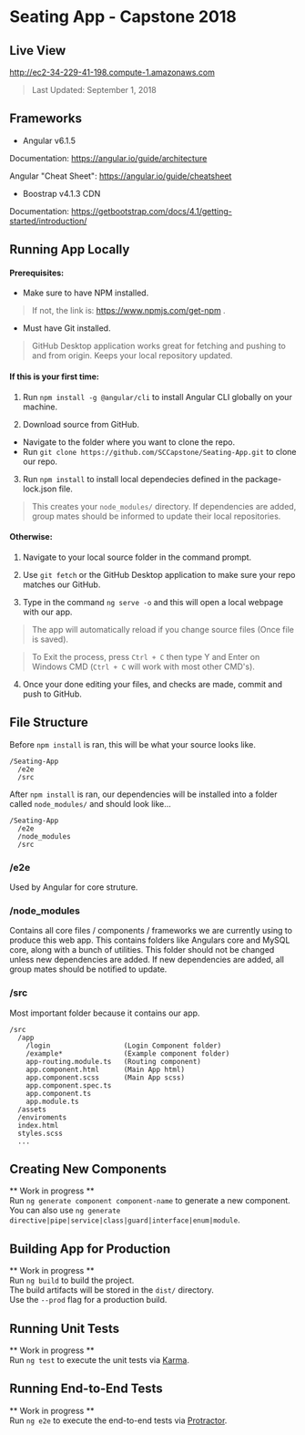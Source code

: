 # Seating App - Capstone 2018

## Live View
http://ec2-34-229-41-198.compute-1.amazonaws.com
>Last Updated: September 1, 2018

## Frameworks
- Angular v6.1.5

Documentation: https://angular.io/guide/architecture <br />

Angular "Cheat Sheet": https://angular.io/guide/cheatsheet <br />

- Boostrap v4.1.3 CDN

Documentation: https://getbootstrap.com/docs/4.1/getting-started/introduction/

## Running App Locally
<h4>Prerequisites:</h4>

- Make sure to have NPM installed. <br />

>If not, the link is: https://www.npmjs.com/get-npm .<br />

- Must have Git installed. <br />

>GitHub Desktop application works great for fetching and pushing to and from origin.  Keeps your local repository updated. <br />

<h4>If this is your first time:</h4>

1. Run `npm install -g @angular/cli` to install Angular CLI globally on your machine. <br />

2. Download source from GitHub. <br />

- Navigate to the folder where you want to clone the repo. <br />
- Run `git clone https://github.com/SCCapstone/Seating-App.git` to clone our repo. <br />

3. Run `npm install` to install local dependecies defined in the package-lock.json file. <br />

>This creates your `node_modules/` directory.  If dependencies are added, group mates should be informed to update their local repositories. <br />

<h4>Otherwise:</h4>

1. Navigate to your local source folder in the command prompt. <br />

2. Use `git fetch` or the GitHub Desktop application to make sure your repo matches our GitHub. <br />

3. Type in the command `ng serve -o` and this will open a local webpage with our app. <br />

>The app will automatically reload if you change source files (Once file is saved). <br />

>To Exit the process, press `Ctrl + C` then type Y and Enter on Windows CMD (`Ctrl + C` will work with most other CMD's). <br />

4.  Once your done editing your files, and checks are made, commit and push to GitHub. <br />

## File Structure

Before `npm install` is ran, this will be what your source looks like.

```
/Seating-App
  /e2e
  /src
```

After `npm install` is ran, our dependencies will be installed into a folder called `node_modules/` and should look like...

```
/Seating-App
  /e2e
  /node_modules
  /src
```

<h3>/e2e</h3>

Used by Angular for core struture.

<h3>/node_modules</h3>

Contains all core files / components / frameworks we are currently using to produce this web app.  This contains folders like Angulars core and MySQL core, along with a bunch of utilities.  This folder should not be changed unless new dependencies are added.  If new dependencies are added, all group mates should be notified to update.

<h3>/src</h3>

Most important folder because it contains our app.

```
/src
  /app
    /login                  (Login Component folder)
    /example*               (Example component folder)
    app-routing.module.ts   (Routing component)
    app.component.html      (Main App html)
    app.component.scss      (Main App scss)
    app.component.spec.ts
    app.component.ts
    app.module.ts
  /assets
  /enviroments
  index.html
  styles.scss
  ...
```

## Creating New Components

** Work in progress ** <br />
Run `ng generate component component-name` to generate a new component. <br />
You can also use `ng generate directive|pipe|service|class|guard|interface|enum|module`. <br />

## Building App for Production

** Work in progress ** <br />
Run `ng build` to build the project. <br />
The build artifacts will be stored in the `dist/` directory. <br />
Use the `--prod` flag for a production build. <br />

## Running Unit Tests

** Work in progress ** <br />
Run `ng test` to execute the unit tests via [Karma](https://karma-runner.github.io).

## Running End-to-End Tests

** Work in progress ** <br />
Run `ng e2e` to execute the end-to-end tests via [Protractor](http://www.protractortest.org/).
